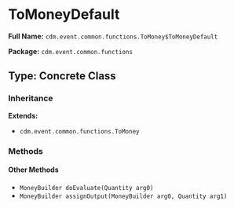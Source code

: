 # ToMoneyDefault

**Full Name:** `cdm.event.common.functions.ToMoney$ToMoneyDefault`

**Package:** `cdm.event.common.functions`

## Type: Concrete Class

### Inheritance

**Extends:**
- `cdm.event.common.functions.ToMoney`

### Methods

#### Other Methods

- `MoneyBuilder doEvaluate(Quantity arg0)`
- `MoneyBuilder assignOutput(MoneyBuilder arg0, Quantity arg1)`


